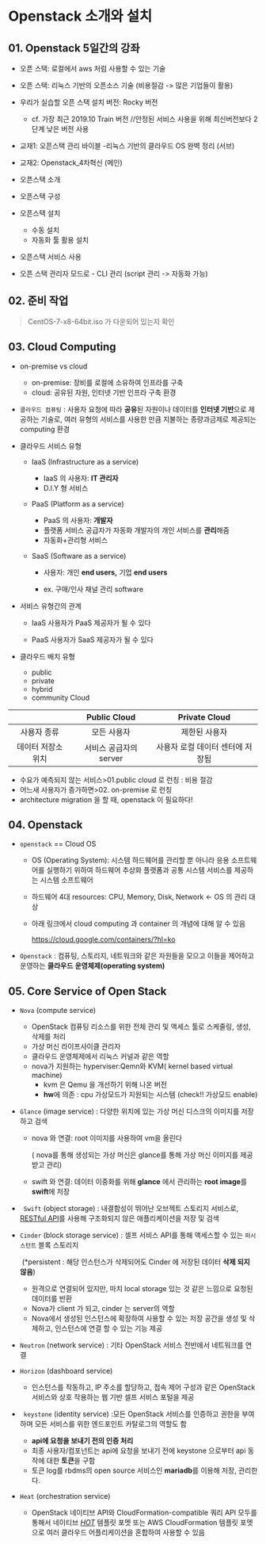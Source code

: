 # Openstack 소개와 설치

## 01. Openstack 5일간의 강좌 

- 오픈 스택: 로컬에서 aws 처럼 사용할 수 있는 기술
- 오픈 스택: 리눅스 기반의 오픈소스 기술 (비용절감 -> 많은 기업들이 활용)
- 우리가 실습할 오픈 스택 설치 버전: Rocky 버전
  - cf. 가장 최근 2019.10 Train 버전 //안정된 서비스 사용을 위해 최신버전보다 2단계 낮은 버전 사용
- 교재1: 오픈스택 관리 바이블 -리눅스 기반의 클라우드 OS 완벽 정리 (서브)
- 교재2: Openstack_4차혁신 (메인)



- 오픈스택 소개
- 오픈스택 구성
- 오픈스택 설치
  - 수동 설치
  - 자동화 툴 활용 설치
- 오픈스택 서비스 사용
- 오픈 스택 관리자 모드로 - CLI 관리 (script 관리 -> 자동화 가능)



## 02. 준비 작업

> CentOS-7-x8-64bit.iso 가 다운되어 있는지 확인



## 03. Cloud Computing

- on-premise vs cloud

  - on-premise: 장비를 로컬에 소유하여 인프라를 구축
  - cloud: 공유된 자원, 인터넷 기반 인프라 구축 환경
- `클라우드 컴퓨팅` : 사용자 요청에 따라 **공유**된 자원이나 데이터를 **인터넷 기반**으로 제공하는 기술로, 여러 유형의 서비스를 사용한 만큼 지불하는 종량과금제로 제공되는 computing 환경

  

- 클라우드 서비스 유형

  - IaaS (Infrastructure as a service)

    - IaaS 의 사용자: **IT 관리자**
    - D.I.Y 형 서비스 

  - PaaS (Platform as a service)

    - PaaS 의 사용자: **개발자**
    - 플랫폼 서비스 공급자가 자동화 개발자의 개인 서비스를 **관리**해줌
    - 자동화+관리형 서비스

  - SaaS (Software as a service)

    - 사용자: 개인 **end users,** 기업 **end users**
    
    - ex. 구매/인사 채널 관리 software 
    
      

- 서비스 유형간의 관계

  - IaaS 사용자가 PaaS 제공자가 될 수 있다

  - PaaS 사용자가 SaaS 제공자가 될 수 있다

    

- 클라우드 배치 유형

  - public
  - private
  - hybrid
  - community Cloud

|                    |      Public Cloud      |          Private Cloud           |
| :----------------: | :--------------------: | :------------------------------: |
|    사용자 종류     |      모든 사용자       |          제한된 사용자           |
| 데이터 저장소 위치 | 서비스 공급자의 server | 사용자 로컬 데이터 센터에 저장됨 |

- 수요가 예측되지 않는 서비스>01.public cloud 로 런칭 : 비용 절감
- 어느새 사용자가 증가하면>02. on-premise 로 런칭
- architecture migration 을 할 때, openstack 이 필요하다! 

## 04. Openstack

- `openstack`  == Cloud OS

  - OS (Operating System): 시스템 하드웨어를 관리할 뿐 아니라 응용 소프트웨어를 실행하기 위하여 하드웨어 추상화 플랫폼과 공통 시스템 서비스를 제공하는 시스템 소프트웨어

  - 하드웨어 4대 resources: CPU, Memory, Disk, Network <- OS 의 관리 대상

  - 아래 링크에서 cloud computing 과 container 의 개념에 대해 알 수 있음

    https://cloud.google.com/containers/?hl=ko

- `Openstack` :  컴퓨팅, 스토리지, 네트워크와 같은 자원들을 모으고 이들을 제어하고 운영하는 **클라우드** **운영체제(operating system)**

  

## 05. Core Service of Open Stack

- `Nova` (compute  service) 

  - OpenStack 컴퓨팅 리소스를 위한 전체 관리 및 액세스 툴로 스케줄링, 생성, 삭제를 처리
  - 가상 머신 라이프사이클 관리자
  - 클라우드 운영체제에서 리눅스 커널과 같은 역할
  - nova가 지원하는 hyperviser:Qemn와 KVM( kernel based virtual machine)
    - kvm 은 Qemu 을 개선하기 위해 나온 버전
    - **hw**에 의존 : cpu 가상모드가 지원되는 시스템 (check!! 가상모드 enable)

- `Glance` (image service) : 다양한 위치에 있는 가상 머신 디스크의 이미지를 저장하고 검색

  - nova 와 연결: root 이미지를 사용하여 vm을 올린다

     ( nova를 통해 생성되는 가상 머신은 glance를 통해 가상 머신 이미지를 제공받고 관리)

  - swift 와 연결: 데이터 이중화를 위해 **glance** 에서 관리하는 **root image**를 **swift**에 저장

- ` Swift` (object storage) : 내결함성이 뛰어난 오브젝트 스토리지 서비스로, [RESTful API](https://www.redhat.com/ko/topics/integration/whats-the-difference-between-soap-rest)를 사용해 구조화되지 않은 애플리케이션을 저장 및 검색

- `Cinder` (block storage service) : 셀프 서비스 API를 통해 액세스할 수 있는 `퍼시스턴트` 블록 스토리지

  ​	(*persistent : 해당 인스턴스가 삭제되어도 Cinder 에 저장된 데이터 **삭제 되지 않음**)

  - 원격으로 연결되어 있지만, 마치 local storage 있는 것 같은 느낌으로 요청된 데이터를 반환
  - Nova가 client 가 되고, cinder 는 server의 역할
  - Nova에서 생성된 인스턴스에 확장하여 사용할 수 있는 저장 공간을 생성 및 삭제하고, 인스턴스에 연결 할 수 있는 기능 제공

- `Neutron` (network service) : 기타 OpenStack 서비스 전반에서 네트워크를 연결

- `Horizon` (dashboard service) 

  - 인스턴스를 작동하고, IP 주소를 할당하고, 접속 제어 구성과 같은 OpenStack 서비스와 상호 작용하는 웹 기반 셀프 서비스 포털을 제공

- ` keystone` (identity service) :모든 OpenStack 서비스를 인증하고 권한을 부여하며 모든 서비스를 위한 엔드포인트 카탈로그의 역할도 함

  - **api에 요청을 보내기 전의 인증 처리**
  - 최종 사용자/컴포넌트는 api에 요청을 보내기 전에 keystone 으로부터 api 동작에 대한 **토큰**을 구함
  - 토큰 log를 rbdms의 open source 서비스인 **mariadb**를 이용해 저장, 관리한다.

- `Heat` (orchestration service) 

  - OpenStack 네이티브 API와 CloudFormation-compatible 쿼리 API 모두를 통해서 네이티브 [*HOT*](https://docs.openstack.org/liberty/ko_KR/install-guide-obs/common/glossary.html#term-heat-orchestration-template-hot) 템플릿 포멧 또는 AWS CloudFormation 템플릿 포멧으로 여러 클라우드 어플리케이션을 혼합하여 사용할 수 있음
  
  